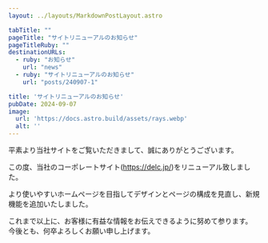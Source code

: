 ```yaml
---
layout: ../layouts/MarkdownPostLayout.astro

tabTitle: ""
pageTitle: "サイトリニューアルのお知らせ"
pageTitleRuby: ""
destinationURLs:
  - ruby: "お知らせ"
    url: "news"
  - ruby: "サイトリニューアルのお知らせ"
    url: "posts/240907-1"

title: 'サイトリニューアルのお知らせ'
pubDate: 2024-09-07
image:
  url: 'https://docs.astro.build/assets/rays.webp'
  alt: ''
---
```


平素より当社サイトをご覧いただきまして、誠にありがとうございます。

この度、当社のコーポレートサイト(https://delc.jp/)をリニューアル致しました。

より使いやすいホームページを目指してデザインとページの構成を見直し、新規機能を追加いたしました。

これまで以上に、お客様に有益な情報をお伝えできるように努めて参ります。  
今後とも、何卒よろしくお願い申し上げます。
